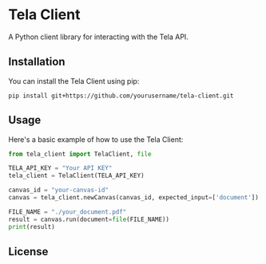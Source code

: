 # Tela Client

A Python client library for interacting with the Tela API.

## Installation

You can install the Tela Client using pip:

```
pip install git+https://github.com/yourusername/tela-client.git
```

## Usage

Here's a basic example of how to use the Tela Client:

```python
from tela_client import TelaClient, file

TELA_API_KEY = "Your API KEY"
tela_client = TelaClient(TELA_API_KEY)

canvas_id = "your-canvas-id"
canvas = tela_client.newCanvas(canvas_id, expected_input=['document'])

FILE_NAME = "./your_document.pdf"
result = canvas.run(document=file(FILE_NAME))
print(result)
```

## License